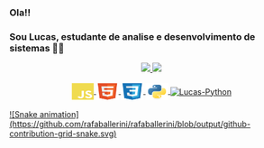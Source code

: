 ### Ola!!
### Sou Lucas, estudante de analise e desenvolvimento de sistemas 👨‍💻

<div align="center">
  <a href="https://github.com/lucaslrodrigues">
  <img height="120em" src="https://github-readme-stats.vercel.app/api?username=lucaslrodrigues&show_icons=true&theme=tokyonight&include_all_commits=true&count_private=true"/>
  <img height="120em" src="https://github-readme-stats.vercel.app/api/top-langs/?username=lucaslrodrigues&layout=compact&langs_count=7&theme=tokyonight"/>
</div>

<div align="center" style="display: inline_block"><br>
  <img align="center" alt="Lucas-Js" height="30" width="40" src="https://raw.githubusercontent.com/devicons/devicon/master/icons/javascript/javascript-plain.svg">
  <img align="center" alt="Lucas-HTML" height="30" width="40" src="https://raw.githubusercontent.com/devicons/devicon/master/icons/html5/html5-original.svg">
  <img align="center" alt="Lucas-CSS" height="30" width="40" src="https://raw.githubusercontent.com/devicons/devicon/master/icons/css3/css3-original.svg">
  <img align="center" alt="Lucas-Python" height="30" width="40" src="https://raw.githubusercontent.com/devicons/devicon/master/icons/python/python-original.svg">
  <img align="center" alt="Lucas-Python" height="30" width="40" src="https://cdn.jsdelivr.net/gh/devicons/devicon/icons/mysql/mysql-original.svg" />
  <br><br>
</div>
<!--
         ._________________.
         |.---------------.|
         ||               ||
         ||     HELLO     ||
         ||     WORLD     ||
         ||               ||
         ||               ||
         ||_______________||
         /.-.-.-.-.-.-.-.-.\
        /.-.-.-.-.-.-.-.-.-.\
       /.-.-.-.-.-.-.-.-.-.-.\
      /______/__________\___o_\
      \_______________________/
-->
![Snake animation](https://github.com/rafaballerini/rafaballerini/blob/output/github-contribution-grid-snake.svg)
